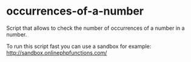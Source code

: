 # occurrences-of-a-number
Script that allows to check the number of occurrences of a number in a number.

To run this script fast you can use a sandbox for example:
http://sandbox.onlinephpfunctions.com/
